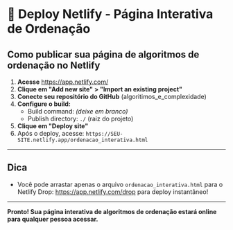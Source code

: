 # 🚀 Deploy Netlify - Página Interativa de Ordenação

## Como publicar sua página de algoritmos de ordenação no Netlify

1. **Acesse** https://app.netlify.com/
2. **Clique em "Add new site" > "Import an existing project"**
3. **Conecte seu repositório do GitHub** (algoritimos_e_complexidade)
4. **Configure o build:**
   - Build command: *(deixe em branco)*
   - Publish directory: `./` (raiz do projeto)
5. **Clique em "Deploy site"**
6. Após o deploy, acesse: `https://SEU-SITE.netlify.app/ordenacao_interativa.html`

---

## Dica
- Você pode arrastar apenas o arquivo `ordenacao_interativa.html` para o Netlify Drop: https://app.netlify.com/drop para deploy instantâneo!

---

**Pronto! Sua página interativa de algoritmos de ordenação estará online para qualquer pessoa acessar.**
